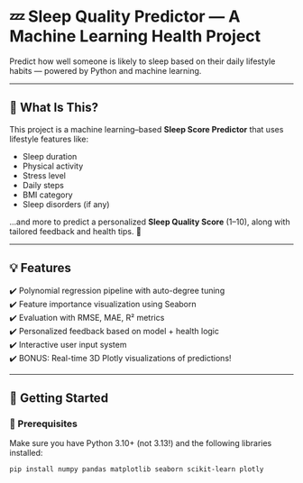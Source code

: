 # 💤 Sleep Quality Predictor — A Machine Learning Health Project

Predict how well someone is likely to sleep based on their daily lifestyle habits — powered by Python and machine learning.

---

## 📌 What Is This?

This project is a machine learning–based **Sleep Score Predictor** that uses lifestyle features like:

- Sleep duration
- Physical activity
- Stress level
- Daily steps
- BMI category
- Sleep disorders (if any)

…and more to predict a personalized **Sleep Quality Score** (1–10), along with tailored feedback and health tips. 🧠

---

## 💡 Features

✔️ Polynomial regression pipeline with auto-degree tuning  
✔️ Feature importance visualization using Seaborn  
✔️ Evaluation with RMSE, MAE, R² metrics  
✔️ Personalized feedback based on model + health logic  
✔️ Interactive user input system  
✔️ BONUS: Real-time 3D Plotly visualizations of predictions!  

---

## 🚀 Getting Started

### 🔧 Prerequisites

Make sure you have Python 3.10+ (not 3.13!) and the following libraries installed:

```bash
pip install numpy pandas matplotlib seaborn scikit-learn plotly

